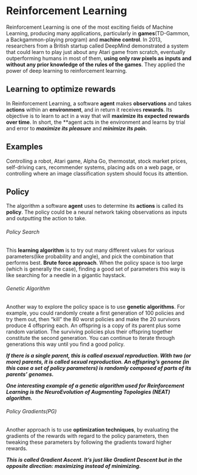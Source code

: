 # Reinforcement Learning

Reinforcement Learning is one of the most exciting fields of Machine Learning, producing many applications, particularly in **games**(TD-Gammon, a Backgammon-playing program) and **machine control**. In 2013, researchers from a British startup called DeepMind demonstrated a system that could learn to play just about any Atari game from scratch, eventually outperforming humans in most of them, **using only raw pixels as inputs and without any prior knowledge of the rules of the games**. They applied the power of deep learning to reinforcement learning.

## Learning to optimize rewards

In Reinforcement Learning, a software **agent** makes **observations** and takes **actions** within an **environment**, and in return it receives **rewards**. Its objective is to learn to act in a way that will **maximize its expected rewards over time**. In short, the **agent acts in the environment and learns by trial and error to ***maximize its pleasure*** and ***minimize its pain.***

## Examples

Controlling a robot, Atari game, Alpha Go, thermostat, stock market prices, self-driving cars, recommender systems, placing ads on a web page, or controlling where an image classification system should focus its attention.

## Policy

The algorithm a software **agent** uses to determine its **actions** is called its **policy**. The policy could be a neural network taking observations as inputs and outputting the
action to take.

###### Policy Search

This **learning algorithm** is to try out many different values for various parameters(like probability and angle), and pick the combination
that performs best. **Brute force approach**. When the policy space is too large (which is generally the case), finding a good set of parameters this way is like searching for a needle in a gigantic haystack.

###### Genetic Algorithm

Another way to explore the policy space is to use **genetic algorithms**. For example, you could randomly create a first generation of 100 policies and try them out, then “kill” the 80 worst policies and make the 20 survivors produce 4 offspring each. An offspring is a copy of its parent plus some random variation. The surviving policies plus their offspring together constitute the second generation. You can continue to iterate through generations this way until you find a good policy.

***If there is a single parent, this is called asexual reproduction. With two (or more) parents, it is called sexual reproduction. An offspring’s genome (in this case a set of policy parameters) is randomly composed of parts of its parents’ genomes.***

***One interesting example of a genetic algorithm used for Reinforcement Learning is the NeuroEvolution of Augmenting Topologies (NEAT) algorithm.***

###### Policy Gradients(PG)

Another approach is to use **optimization techniques**, by evaluating the gradients of the rewards with regard to the policy parameters, then tweaking these parameters by following the gradients toward higher rewards.

***This is called Gradient Ascent. It’s just like Gradient Descent but in the opposite direction: maximizing instead of minimizing.***
